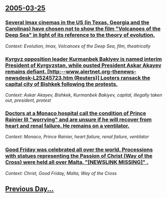 ## [2005-03-25](/news/2005/03/25/index.md)

### [ Several Imax cinemas in the US (in Texas, Georgia and the Carolinas) have chosen not to show the film "Volcanoes of the Deep Sea" in light of its reference to the theory of evolution. ](/news/2005/03/25/several-imax-cinemas-in-the-us-in-texas-georgia-and-the-carolinas-have-chosen-not-to-show-the-film-volcanoes-of-the-deep-sea-in-light.md)
_Context: Evolution, Imax, Volcanoes of the Deep Sea, film, theatrically_

### [ Kyrgyz opposition leader Kurmanbek Bakiyev is named interim President of Kyrgyzstan, while ousted President Askar Akayev remains defiant. [http:--www.alertnet.org-thenews-newsdesk-L25245723.htm (Reuters)] Looters ransack the capital city of Bishkek following the protests. ](/news/2005/03/25/kyrgyz-opposition-leader-kurmanbek-bakiyev-is-named-interim-president-of-kyrgyzstan-while-ousted-president-askar-akayev-remains-defiant.md)
_Context: Askar Akayev, Bishkek, Kurmanbek Bakiyev, capital, illegally taken out, president, protest_

### [ Doctors at a Monaco hospital call the condition of Prince Rainier III "worrying" and are unsure if he will recover from heart and renal failure. He remains on a ventilator. ](/news/2005/03/25/doctors-at-a-monaco-hospital-call-the-condition-of-prince-rainier-iii-worrying-and-are-unsure-if-he-will-recover-from-heart-and-renal-fai.md)
_Context: Monaco, Prince Rainier, heart failure, renal failure, ventilator_

### [ Good Friday was celebrated all over the world. Processions with statues representing the Passion of Christ (Way of the Cross) were held all over Malta. "[NEWSLINK MISSING]" . ](/news/2005/03/25/good-friday-was-celebrated-all-over-the-world-processions-with-statues-representing-the-passion-of-christ-way-of-the-cross-were-held-all.md)
_Context: Christ, Good Friday, Malta, Way of the Cross_

## [Previous Day...](/news/2005/03/24/index.md)

